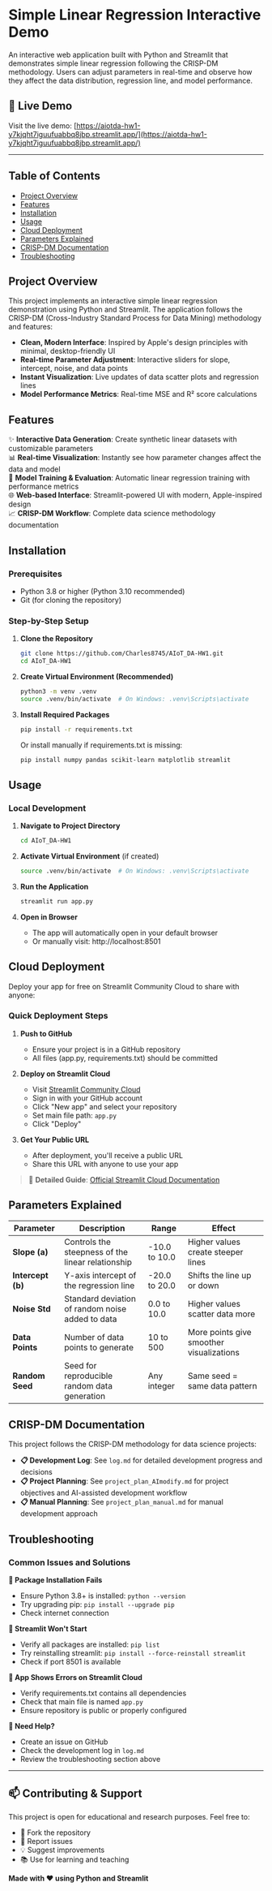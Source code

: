 # Simple Linear Regression Interactive Demo

An interactive web application built with Python and Streamlit that demonstrates simple linear regression following the CRISP-DM methodology. Users can adjust parameters in real-time and observe how they affect the data distribution, regression line, and model performance.

## 🚀 Live Demo
Visit the live demo: [https://aiotda-hw1-y7kjqht7iguufuabbq8jbp.streamlit.app/](https://aiotda-hw1-y7kjqht7iguufuabbq8jbp.streamlit.app/)

---

## Table of Contents
- [Project Overview](#project-overview)
- [Features](#features)
- [Installation](#installation)
- [Usage](#usage)
- [Cloud Deployment](#cloud-deployment)
- [Parameters Explained](#parameters-explained)
- [CRISP-DM Documentation](#crisp-dm-documentation)
- [Troubleshooting](#troubleshooting)

## Project Overview
This project implements an interactive simple linear regression demonstration using Python and Streamlit. The application follows the CRISP-DM (Cross-Industry Standard Process for Data Mining) methodology and features:

- **Clean, Modern Interface**: Inspired by Apple's design principles with minimal, desktop-friendly UI
- **Real-time Parameter Adjustment**: Interactive sliders for slope, intercept, noise, and data points
- **Instant Visualization**: Live updates of data scatter plots and regression lines
- **Model Performance Metrics**: Real-time MSE and R² score calculations

## Features
✨ **Interactive Data Generation**: Create synthetic linear datasets with customizable parameters  
📊 **Real-time Visualization**: Instantly see how parameter changes affect the data and model  
🎯 **Model Training & Evaluation**: Automatic linear regression training with performance metrics  
🌐 **Web-based Interface**: Streamlit-powered UI with modern, Apple-inspired design  
📈 **CRISP-DM Workflow**: Complete data science methodology documentation  

## Installation

### Prerequisites
- Python 3.8 or higher (Python 3.10 recommended)
- Git (for cloning the repository)

### Step-by-Step Setup

1. **Clone the Repository**
   ```bash
   git clone https://github.com/Charles8745/AIoT_DA-HW1.git
   cd AIoT_DA-HW1
   ```

2. **Create Virtual Environment (Recommended)**
   ```bash
   python3 -m venv .venv
   source .venv/bin/activate  # On Windows: .venv\Scripts\activate
   ```

3. **Install Required Packages**
   ```bash
   pip install -r requirements.txt
   ```
   
   Or install manually if requirements.txt is missing:
   ```bash
   pip install numpy pandas scikit-learn matplotlib streamlit
   ```

## Usage

### Local Development
1. **Navigate to Project Directory**
   ```bash
   cd AIoT_DA-HW1
   ```

2. **Activate Virtual Environment** (if created)
   ```bash
   source .venv/bin/activate  # On Windows: .venv\Scripts\activate
   ```

3. **Run the Application**
   ```bash
   streamlit run app.py
   ```

4. **Open in Browser**
   - The app will automatically open in your default browser
   - Or manually visit: http://localhost:8501

## Cloud Deployment

Deploy your app for free on Streamlit Community Cloud to share with anyone:

### Quick Deployment Steps

1. **Push to GitHub**
   - Ensure your project is in a GitHub repository
   - All files (app.py, requirements.txt) should be committed

2. **Deploy on Streamlit Cloud**
   - Visit [Streamlit Community Cloud](https://streamlit.io/cloud)
   - Sign in with your GitHub account
   - Click "New app" and select your repository
   - Set main file path: `app.py`
   - Click "Deploy"

3. **Get Your Public URL**
   - After deployment, you'll receive a public URL
   - Share this URL with anyone to use your app

> 📖 **Detailed Guide**: [Official Streamlit Cloud Documentation](https://docs.streamlit.io/streamlit-community-cloud/get-started/deploy-an-app)

## Parameters Explained

| Parameter | Description | Range | Effect |
|-----------|-------------|-------|--------|
| **Slope (a)** | Controls the steepness of the linear relationship | -10.0 to 10.0 | Higher values create steeper lines |
| **Intercept (b)** | Y-axis intercept of the regression line | -20.0 to 20.0 | Shifts the line up or down |
| **Noise Std** | Standard deviation of random noise added to data | 0.0 to 10.0 | Higher values scatter data more |
| **Data Points** | Number of data points to generate | 10 to 500 | More points give smoother visualizations |
| **Random Seed** | Seed for reproducible random data generation | Any integer | Same seed = same data pattern |

## CRISP-DM Documentation

This project follows the CRISP-DM methodology for data science projects:

- **📋 Development Log**: See `log.md` for detailed development progress and decisions
- **📋 Project Planning**: See `project_plan_AImodify.md` for project objectives and AI-assisted development workflow
- **📋 Manual Planning**: See `project_plan_manual.md` for manual development approach

## Troubleshooting

### Common Issues and Solutions

**🔧 Package Installation Fails**
- Ensure Python 3.8+ is installed: `python --version`
- Try upgrading pip: `pip install --upgrade pip`
- Check internet connection

**🔧 Streamlit Won't Start**
- Verify all packages are installed: `pip list`
- Try reinstalling streamlit: `pip install --force-reinstall streamlit`
- Check if port 8501 is available

**🔧 App Shows Errors on Streamlit Cloud**
- Verify requirements.txt contains all dependencies
- Check that main file is named `app.py`
- Ensure repository is public or properly configured

**🔧 Need Help?**
- Create an issue on GitHub
- Check the development log in `log.md`
- Review the troubleshooting section above

---

## 📫 Contributing & Support

This project is open for educational and research purposes. Feel free to:
- 🍴 Fork the repository
- 🐛 Report issues
- 💡 Suggest improvements
- 📚 Use for learning and teaching

**Made with ❤️ using Python and Streamlit**
